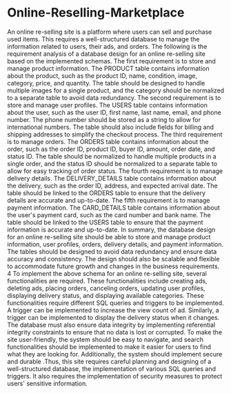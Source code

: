# Online-Reselling-Marketplace
An online re-selling site is a platform where users can sell and purchase used items. This 
requires a well-structured database to manage the information related to users, their ads, and 
orders. 
The following is the requirement analysis of a database design for an online re-selling site 
based on the implemented schemas. 
The first requirement is to store and manage product information. The PRODUCT table 
contains information about the product, such as the product ID, name, condition, image, 
category, price, and quantity. The table should be designed to handle multiple images for a 
single product, and the category should be normalized to a separate table to avoid data 
redundancy. 
The second requirement is to store and manage user profiles. The USERS table contains 
information about the user, such as the user ID, first name, last name, email, and phone 
number. The phone number should be stored as a string to allow for international numbers. 
The table should also include fields for billing and shipping addresses to simplify the 
checkout process. 
The third requirement is to manage orders. The ORDERS table contains information about 
the order, such as the order ID, product ID, buyer ID, amount, order date, and status ID. The 
table should be normalized to handle multiple products in a single order, and the status ID 
should be normalized to a separate table to allow for easy tracking of order status. 
The fourth requirement is to manage delivery details. The DELIVERY_DETAILS table 
contains information about the delivery, such as the order ID, address, and expected arrival 
date. The table should be linked to the ORDERS table to ensure that the delivery details are 
accurate and up-to-date. 
The fifth requirement is to manage payment information. The CARD_DETAILS table 
contains information about the user's payment card, such as the card number and bank name. 
The table should be linked to the USERS table to ensure that the payment information is 
accurate and up-to-date. 
In summary, the database design for an online re-selling site should be able to store and 
manage product information, user profiles, orders, delivery details, and payment information. 
The tables should be designed to avoid data redundancy and ensure data accuracy and 
consistency. The design should also be scalable and flexible to accommodate future growth 
and changes in the business requirements. 
4 
To implement the above schema for an online re-selling site, several functionalities are 
required. These functionalities include creating ads, deleting ads, placing orders, canceling 
orders, updating user profiles, displaying delivery status, and displaying available categories. 
These functionalities require different SQL queries and triggers to be implemented. 
A trigger can be implemented to increase the view count of ad. Similarly, a trigger can be 
implemented to display the delivery status when it changes. The database must also ensure 
data integrity by implementing referential integrity constraints to ensure that no data is lost or 
corrupted. 
To make the site user-friendly, the system should be easy to navigate, and search 
functionalities should be implemented to make it easier for users to find what they are 
looking for. Additionally, the system should implement secure and durable .Thus, this site 
requires careful planning and designing of a well-structured database, the implementation of 
various SQL queries and triggers. It also requires the implementation of security measures to 
protect users' sensitive information.
